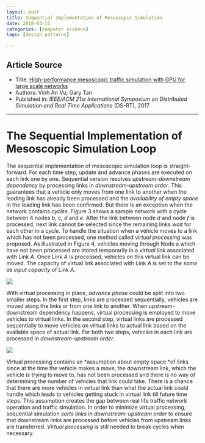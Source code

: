 ```yaml
---
layout: post
title: Sequential Implementation of Mesoscopic Simulation
date: 2018-03-15
categories: [computer science]
tags: [design patterns]

---
```


## Article Source
* Title: [High-performance mesoscopic traffic simulation with GPU for large scale networks](http://ieeexplore.ieee.org/document/8167676/)
* Authors: Vinh An Vu, Gary Tan
* Published in: *IEEE/ACM 21st International Symposium on Distributed Simulation and Real Time Applications* (DS-RT), 2017

---

# The Sequential Implementation of Mesoscopic Simulation Loop

The sequential implementation of mesoscopic simulation loop is straight-forward. For each time step, update and advance phases are executed on each link one by one. Sequential version resolves *upstream-downstream dependency* by processing links in *downstream-upstream order*. This guarantees that a vehicle only moves from one link to another when the leading link has already been processed and the *availability of empty space* in the leading link has been confirmed. But there is an exception when the network contains *cycles*. Figure 3 shows a sample network with a cycle between 4 nodes *b, c, d* and *e*. After the link between node *d* and node *f* is processed, next link cannot be selected since the remaining links *wait* for each other in a *cycle*. To handle the situation when a vehicle moves to a link which has not been processed, one method called *virtual processing* was proposed. As illustrated in Figure 4, vehicles moving through Node a which have not been processed are stored temporarily in a *virtual link* associated with Link *A*. Once Link *A* is processed, vehicles on this virtual link can be moved. The capacity of virtual link associated with Link *A* is set to *the same as input capacity* of Link *A*.

![](http://sungsoo.github.com/images/network-with-cycle.png)

With virtual processing in place, *advance phase* could be split into two smaller steps. In the first step, links are processed sequentially, vehicles are moved along the links or from one link to another. When upstream-downstream dependency happens, virtual processing is employed to move vehicles to virtual links. In the second step, virtual links are processed sequentially to move vehicles on virtual links to actual link based on the available space of actual link. For both two steps, vehicles in each link are processed in *downstream-upstream order*.

![](http://sungsoo.github.com/images/virtual-processing.png)

Virtual processing contains an *assumption about empty space *of links since at the time the vehicle makes a move, the downstream link, which the vehicle is trying to move to, has not been processed and there is no way of determining the number of vehicles that link could take. There is a chance that there are more vehicles in virtual link than what the actual link could handle which leads to vehicles getting stuck in virtual link till future time steps. This assumption creates the gap between real life traffic network operation and traffic simulation. In order to minimize virtual processing, sequential simulation *sorts links in downstream-upstream order* to ensure that downstream links are processed before vehicles from upstream links are transferred. *Virtual processing* is still needed to break cycles when necessary.
